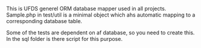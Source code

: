 This is UFDS generel ORM database mapper used in all projects.
Sample.php in test/util is a minimal object which ahs automatic mapping
to a corresponding database table.

Some of the tests are dependent on af database, so you need to create this.
In the sql folder is there script for this purpose.